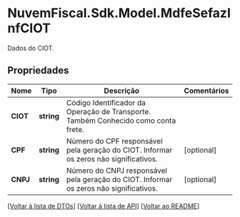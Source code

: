 # NuvemFiscal.Sdk.Model.MdfeSefazInfCIOT
Dados do CIOT.

## Propriedades

Nome | Tipo | Descrição | Comentários
------------ | ------------- | ------------- | -------------
**CIOT** | **string** | Código Identificador da Operação de Transporte.  Também Conhecido como conta frete. | 
**CPF** | **string** | Número do CPF responsável pela geração do CIOT.  Informar os zeros não significativos. | [optional] 
**CNPJ** | **string** | Número do CNPJ responsável pela geração do CIOT.  Informar os zeros não significativos. | [optional] 

[[Voltar à lista de DTOs]](../README.md#documentation-for-models) [[Voltar à lista de API]](../README.md#documentation-for-api-endpoints) [[Voltar ao README]](../README.md)

